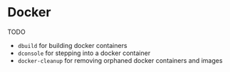 # Docker

TODO


* `dbuild` for building docker containers
* `dconsole` for stepping into a docker container
* `docker-cleanup` for removing orphaned docker containers and images
